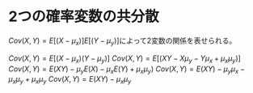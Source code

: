 <!--
 FileName:      statistics
 Author:        8ucchiman
 CreatedDate:   2023-04-28 15:25:49
 LastModified:  2023-01-25 10:56:12 +0900
 Reference:     8ucchiman.jp
 Description:   ---
-->


# 2つの確率変数の共分散
$Cov(X, Y) = E[(X-\mu_x)]E[(Y-\mu_y)]$によって2変数の関係を表せられる。

$Cov(X, Y) = E[(X-\mu_x)(Y-\mu_y)]$
$Cov(X, Y) = E[(XY-X\mu_y-Y\mu_x+\mu_x\mu_y)]$
$Cov(X, Y) = E(XY)-\mu_yE(X)-\mu_xE(Y)+\mu_x\mu_y)$
$Cov(X, Y) = E(XY)-\mu_y\mu_x-\mu_x\mu_y+\mu_x\mu_y$
$Cov(X, Y) = E(XY)-\mu_x\mu_y$



